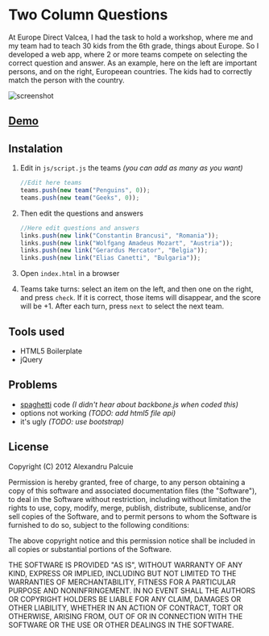 # Two Column Questions
At Europe Direct Valcea, I had the task to hold a workshop, where me and my team had to teach 30 kids from the 6th grade, things about Europe. So I developed a web app, where 2 or more teams compete on selecting the correct question and answer. As an example, here on the left are important persons, and on the right, Europeean countries. The kids had to correctly match the person with the country.

![screenshot](https://github.com/palcu/twoColumnQuestions/raw/master/screenshots/s1_2colsq.png)

## [Demo](http://palcu.github.com/twoColumnQuestions)

## Instalation
1. Edit in `js/script.js` the teams _(you can add as many as you want)_

    ```js
    //Edit here teams
    teams.push(new team("Penguins", 0));
    teams.push(new team("Geeks", 0));
    ```

2. Then edit the questions and answers

    ```js
    //Here edit questions and answers
    links.push(new link("Constantin Brancusi", "Romania"));
    links.push(new link("Wolfgang Amadeus Mozart", "Austria"));
    links.push(new link("Gerardus Mercator", "Belgia"));
    links.push(new link("Elias Canetti", "Bulgaria"));
    ```
3. Open `index.html` in a browser
4. Teams take turns: select an item on the left, and then one on the right, and press `check`. If it is correct, those items will disappear, and the score will be +1. After each turn, press `next` to select the next team.

## Tools used
* HTML5 Boilerplate
* jQuery

## Problems
* [spaghetti](https://github.com/palcu/twoColumnQuestions/blob/master/js/script.js) code _(I didn't hear about backbone.js when coded this)_
* options not working _(TODO: add html5 file api)_
* it's ugly _(TODO: use bootstrap)_

## License
Copyright (C) 2012 Alexandru Palcuie

Permission is hereby granted, free of charge, to any person obtaining a copy of this software and associated documentation files (the "Software"), to deal in the Software without restriction, including without limitation the rights to use, copy, modify, merge, publish, distribute, sublicense, and/or sell copies of the Software, and to permit persons to whom the Software is furnished to do so, subject to the following conditions:

The above copyright notice and this permission notice shall be included in all copies or substantial portions of the Software.

THE SOFTWARE IS PROVIDED "AS IS", WITHOUT WARRANTY OF ANY KIND, EXPRESS OR IMPLIED, INCLUDING BUT NOT LIMITED TO THE WARRANTIES OF MERCHANTABILITY, FITNESS FOR A PARTICULAR PURPOSE AND NONINFRINGEMENT. IN NO EVENT SHALL THE AUTHORS OR COPYRIGHT HOLDERS BE LIABLE FOR ANY CLAIM, DAMAGES OR OTHER LIABILITY, WHETHER IN AN ACTION OF CONTRACT, TORT OR OTHERWISE, ARISING FROM, OUT OF OR IN CONNECTION WITH THE SOFTWARE OR THE USE OR OTHER DEALINGS IN THE SOFTWARE.
